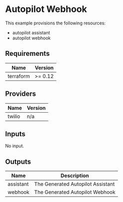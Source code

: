 # Autopilot Webhook

This example provisions the following resources:

- autopilot assistant
- autopilot webhook

## Requirements

| Name      | Version |
| --------- | ------- |
| terraform | >= 0.12 |

## Providers

| Name   | Version |
| ------ | ------- |
| twilio | n/a     |

## Inputs

No input.

## Outputs

| Name      | Description                       |
| --------- | --------------------------------- |
| assistant | The Generated Autopilot Assistant |
| webhook   | The Generated Autopilot Webhook   |
